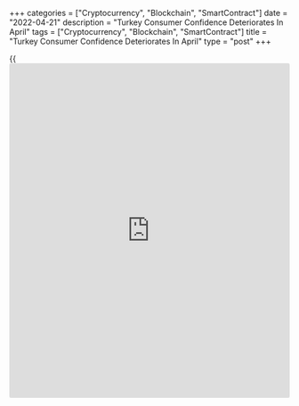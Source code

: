 +++
categories = ["Cryptocurrency", "Blockchain", "SmartContract"]
date = "2022-04-21"
description = "Turkey Consumer Confidence Deteriorates In April"
tags = ["Cryptocurrency", "Blockchain", "SmartContract"]
title = "Turkey Consumer Confidence Deteriorates In April"
type = "post"
+++

{{<iframe id="large-banner" src="https://www.bounty.group/#slide=28.0" width="100%" height="600" scrolling="no" style="border: 0px solid rgb(216, 221, 230); border-radius: 3px;">}}

Turkey consumer confidence deteriorated in April, the consumer tendency
survey carried out in cooperation with the Turkish Statistical Institute
and Central Bank of the Republic of Turkey showed Thursday.

The consumer confidence index fell to 67.3 in April from 72.5 in March.
A score below 100 indicates that pessimists outnumber optimists.

All four components of the index weakened in April. Assessment of the
current financial situation deteriorated, with the index falling to 49.1
from 54.4 in March.  
  
The index measuring the financial situation expectation over the next
twelve months came in at 63.9, down from 69.9 a month ago. Similarly,
consumers' view about the future general economic situation fell further
in April, to 67.3 from 72.6.

Assessment on spending money on durable goods over the coming twelve
months dropped to 88.8 from 93.3 in the previous month.

For comments and feedback [contact](https://www.playgroundfx.com/contact/): editorial@rtt[news](https://www.letsplayfx.com/blog/forex-news-website/).com

[Economic News][1]

 **What parts of the world are seeing the best (and worst) economic
performances lately? Click[here][2] to check out our [Econ Scorecard][2]
and find out! See up-to-the-moment [ranking](https://www.playgroundfx.com/blog/crypto-exchange-ranking/)s for the best and worst
performers in [GDP][3], [unemployment rate][4], [inflation][5] and much
more.**

   1. www.rtt[news](https://www.letsplayfx.com/blog/forex-news-website/).com/Content/EconomicNews.aspx
   2. www.rtt[news](https://www.letsplayfx.com/blog/forex-news-website/).com/economic-scorecard/world-rank/PPI/highest-performance.aspx
   3. www.rtt[news](https://www.letsplayfx.com/blog/forex-news-website/).com/economic-scorecard/world-rank/GDP/highest-performance.aspx
   4. www.rtt[news](https://www.letsplayfx.com/blog/forex-news-website/).com/economic-scorecard/world-rank/unemployment-rate/lowest-performance.aspx
   5. www.rtt[news](https://www.letsplayfx.com/blog/forex-news-website/).com/economic-scorecard/world-rank/CPI/highest-performance.aspx